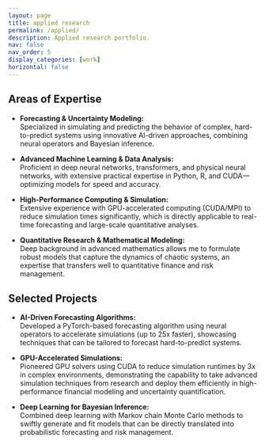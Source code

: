 ```yaml
---
layout: page
title: applied research
permalink: /applied/
description: Applied research portfolio.
nav: false
nav_order: 5
display_categories: [work]
horizontal: false
---
```


## Areas of Expertise

- **Forecasting & Uncertainty Modeling:**  
  Specialized in simulating and predicting the behavior of complex, hard-to-predict systems using innovative AI-driven approaches, combining neural operators and Bayesian inference.
  
- **Advanced Machine Learning & Data Analysis:**  
  Proficient in deep neural networks, transformers, and physical neural networks, with extensive practical expertise in Python, R, and CUDA—optimizing models for speed and accuracy.

- **High-Performance Computing & Simulation:**  
  Extensive experience with GPU-accelerated computing (CUDA/MPI) to reduce simulation times significantly, which is directly applicable to real-time forecasting and large-scale quantitative analyses.

- **Quantitative Research & Mathematical Modeling:**  
  Deep background in advanced mathematics allows me to formulate robust models that capture the dynamics of chaotic systems, an expertise that transfers well to quantitative finance and risk management.

## Selected Projects 

- **AI-Driven Forecasting Algorithms:**  
  Developed a PyTorch-based forecasting algorithm using neural operators to accelerate simulations (up to 25x faster), showcasing techniques that can be tailored to forecast hard-to-predict systems.

- **GPU-Accelerated Simulations:**  
  Pioneered GPU solvers using CUDA to reduce simulation runtimes by 3x in complex environments, demonstrating the capability to take advanced simulation techniques from research and deploy them efficiently in high-performance financial modeling and uncertainty quantification.

- **Deep Learning for Bayesian Inference:**  
  Combined deep learning with Markov chain Monte Carlo methods to swiftly generate and fit models that can be directly translated into probabilistic forecasting and risk management.
